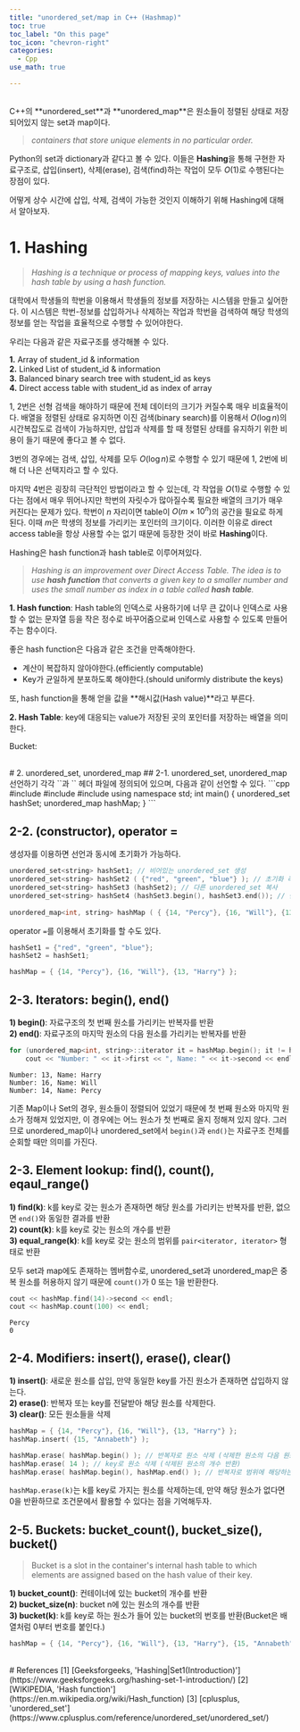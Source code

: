 ```yaml
---
title: "unordered_set/map in C++ (Hashmap)"
toc: true
toc_label: "On this page"
toc_icon: "chevron-right"
categories:
  - Cpp
use_math: true

---
```



<br/>
C++의 **unordered_set**과 **unordered_map**은 원소들이 정렬된 상태로 저장되어있지 않는 set과 map이다.

> *containers that store unique elements in no particular order.*

Python의 set과 dictionary과 같다고 볼 수 있다. 이들은 **Hashing**을 통해 구현한 자료구조로, 삽입(insert), 삭제(erase), 검색(find)하는 작업이 모두 $O(1)$로 수행된다는 장점이 있다.

어떻게 상수 시간에 삽입, 삭제, 검색이 가능한 것인지 이해하기 위해 Hashing에 대해서 알아보자.

# 1. Hashing
> *Hashing is a technique or process of mapping keys, values into the hash table by using a hash function.*

대학에서 학생들의 학번을 이용해서 학생들의 정보를 저장하는 시스템을 만들고 싶어한다. 이 시스템은 학번-정보를 삽입하거나 삭제하는 작업과 학번을 검색하여 해당 학생의 정보를 얻는 작업을 효율적으로 수행할 수 있어야한다.

우리는 다음과 같은 자료구조를 생각해볼 수 있다.

**1.** Array of student_id & information  
**2.** Linked List of student_id & information  
**3.** Balanced binary search tree with student_id as keys  
**4.** Direct access table with student_id as index of array

1, 2번은 선형 검색을 해야하기 때문에 전체 데이터의 크기가 커질수록 매우 비효율적이다. 배열을 정렬된 상태로 유지하면 이진 검색(binary search)를 이용해서 $O(\log n)$의 시간복잡도로 검색이 가능하지만, 삽입과 삭제를 할 때 정렬된 상태를 유지하기 위한 비용이 들기 때문에 좋다고 볼 수 없다.

3번의 경우에는 검색, 삽입, 삭제를 모두 $O(\log n)$로 수행할 수 있기 때문에 1, 2번에 비해 더 나은 선택지라고 할 수 있다.

마지막 4번은 굉장히 극단적인 방법이라고 할 수 있는데, 각 작업을 $O(1)$로 수행할 수 있다는 점에서 매우 뛰어나지만 학번의 자릿수가 많아질수록 필요한 배열의 크기가 매우 커진다는 문제가 있다. 학번이 $n$ 자리이면 table이 $O(m \times 10^{n})$의 공간을 필요로 하게 된다. 이때 $m$은 학생의 정보를 가리키는 포인터의 크기이다. 이러한 이유로 direct access table을 항상 사용할 수는 없기 때문에 등장한 것이 바로 **Hashing**이다.

Hashing은 hash function과 hash table로 이루어져있다.
> *Hashing is an improvement over Direct Access Table. The idea is to use **hash function** that converts a given key to a smaller number and uses the small number as index in a table called **hash table**.*

**1. Hash function**: Hash table의 인덱스로 사용하기에 너무 큰 값이나 인덱스로 사용할 수 없는 문자열 등을 작은 정수로 바꾸어줌으로써 인덱스로 사용할 수 있도록 만들어주는 함수이다.

좋은 hash function은 다음과 같은 조건을 만족해야한다.

- 계산이 복잡하지 않아야한다.(efficiently computable)
- Key가 균일하게 분포하도록 해야한다.(should uniformly distribute the keys)

또, hash function을 통해 얻을 값을 **해시값(Hash value)**라고 부른다.

**2. Hash Table**: key에 대응되는 value가 저장된 곳의 포인터를 저장하는 배열을 의미한다.

Bucket: 

<br/>
# 2. unordered_set, unordered_map
## 2-1. unordered_set, unordered_map 선언하기
각각 `<unordered_set>`과 `<unordered_map>` 헤더 파일에 정의되어 있으며, 다음과 같이 선언할 수 있다.
```cpp
#include <unordered_set>
#include <unordered_map>
#include <string>
using namespace std;
int main()
{
    unordered_set<int> hashSet;
    unordered_map<int, string> hashMap;
}
```

## 2-2. (constructor), operator =
생성자를 이용하면 선언과 동시에 초기화가 가능하다.
```cpp
unordered_set<string> hashSet1; // 비어있는 unordered_set 생성
unordered_set<string> hashSet2 ( {"red", "green", "blue"} ); // 초기화 리스트 이용해서 초기화
unordered_set<string> hashSet3 (hashSet2); // 다른 unordered_set 복사
unordered_set<string> hashSet4 (hashSet3.begin(), hashSet3.end()); // 반복자를 이용해서 초기화(range)
    
unordered_map<int, string> hashMap ( { {14, "Percy"}, {16, "Will"}, {13, "Harry"} } ); // unordered_map도 동일하게 초기화가 가능하다.
```

operator `=`를 이용해서 초기화를 할 수도 있다.
```cpp
hashSet1 = {"red", "green", "blue"};
hashSet2 = hashSet1;

hashMap = { {14, "Percy"}, {16, "Will"}, {13, "Harry"} };
```

## 2-3. Iterators: begin(), end()
**1) begin()**: 자료구조의 첫 번째 원소를 가리키는 반복자를 반환  
**2) end()**: 자료구조의 마지막 원소의 다음 원소를 가리키는 반복자를 반환
```cpp
for (unordered_map<int, string>::iterator it = hashMap.begin(); it != hashMap.end(); it++)
    cout << "Number: " << it->first << ", Name: " << it->second << endl;
```
```
Number: 13, Name: Harry
Number: 16, Name: Will
Number: 14, Name: Percy
```
기존 Map이나 Set의 경우, 원소들이 정렬되어 있었기 때문에 첫 번째 원소와 마지막 원소가 정해져 있었지만, 이 경우에는 어느 원소가 첫 번째로 올지 정해져 있지 않다. 그러므로 unordered_map이나 unordered_set에서 `begin()`과 `end()`는 자료구조 전체를 순회할 때만 의미를 가진다. 

## 2-3. Element lookup: find(), count(), eqaul_range()
**1) find(k)**: k를 key로 갖는 원소가 존재하면 해당 원소를 가리키는 반복자를 반환, 없으면 `end()`와 동일한 결과를 반환  
**2) count(k)**: k를 key로 갖는 원소의 개수를 반환  
**3) equal_range(k)**: k를 key로 갖는 원소의 범위를 `pair<iterator, iterator>` 형태로 반환

모두 set과 map에도 존재하는 멤버함수로, unordered_set과 unordered_map은 중복 원소를 허용하지 않기 때문에 `count()`가 0 또는 1을 반환한다.

```cpp
cout << hashMap.find(14)->second << endl;
cout << hashMap.count(100) << endl;
```
```
Percy
0
```

## 2-4. Modifiers: insert(), erase(), clear()
**1) insert()**: 새로운 원소를 삽입, 만약 동일한 key를 가진 원소가 존재하면 삽입하지 않는다.  
**2) erase()**: 반복자 또는 key를 전달받아 해당 원소를 삭제한다.  
**3) clear()**: 모든 원소들을 삭제
```cpp
hashMap = { {14, "Percy"}, {16, "Will"}, {13, "Harry"} };
hashMap.insert( {15, "Annabeth"} );

hashMap.erase( hashMap.begin() ); // 반복자로 원소 삭제 (삭제한 원소의 다음 원소를 가리키는 반복자를 반환)
hashMap.erase( 14 ); // key로 원소 삭제 (삭제된 원소의 개수 반환)
hashMap.erase( hashMap.begin(), hashMap.end() ); // 반복자로 범위에 해당하는 원소들 삭제, hashMap.clear()와 동일
```

`hashMap.erase(k)`는 k를 key로 가지는 원소를 삭제하는데, 만약 해당 원소가 없다면 0을 반환하므로 조건문에서 활용할 수 있다는 점을 기억해두자.

## 2-5. Buckets: bucket_count(), bucket_size(), bucket()
> Bucket is a slot in the container's internal hash table to which elements are assigned based on the hash value of their key.

**1) bucket_count()**: 컨테이너에 있는 bucket의 개수를 반환  
**2) bucket_size(n)**: bucket n에 있는 원소의 개수를 반환  
**3) bucket(k)**: k를 key로 하는 원소가 들어 있는 bucket의 번호를 반환(Bucket은 배열처럼 0부터 번호를 붙인다.)
```cpp
hashMap = { {14, "Percy"}, {16, "Will"}, {13, "Harry"}, {15, "Annabeth"} }
```


<br/>
# References
[1] [Geeksforgeeks, 'Hashing|Set1(Introduction)'](https://www.geeksforgeeks.org/hashing-set-1-introduction/)  
[2] [WIKIPEDIA, 'Hash function'](https://en.m.wikipedia.org/wiki/Hash_function)  
[3] [cplusplus, 'unordered_set'](https://www.cplusplus.com/reference/unordered_set/unordered_set/)  
